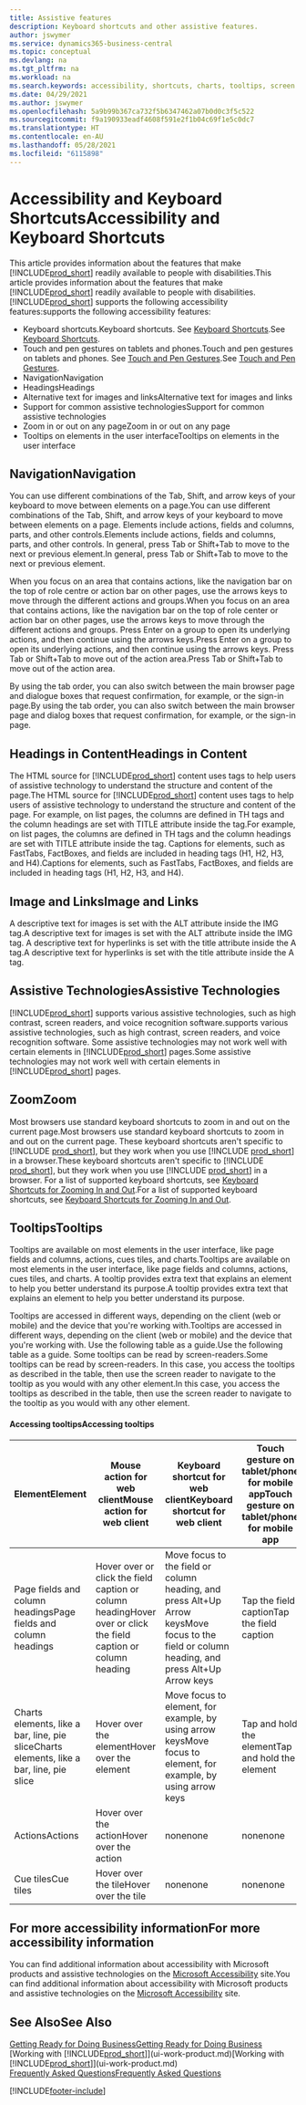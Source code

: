 ```yaml
---
title: Assistive features
description: Keyboard shortcuts and other assistive features.
author: jswymer
ms.service: dynamics365-business-central
ms.topic: conceptual
ms.devlang: na
ms.tgt_pltfrm: na
ms.workload: na
ms.search.keywords: accessibility, shortcuts, charts, tooltips, screen reader
ms.date: 04/29/2021
ms.author: jswymer
ms.openlocfilehash: 5a9b99b367ca732f5b6347462a07b0d0c3f5c522
ms.sourcegitcommit: f9a190933eadf4608f591e2f1b04c69f1e5c0dc7
ms.translationtype: HT
ms.contentlocale: en-AU
ms.lasthandoff: 05/28/2021
ms.locfileid: "6115898"
---
```

# <a name="accessibility-and-keyboard-shortcuts"></a><span data-ttu-id="82d75-103">Accessibility and Keyboard Shortcuts</span><span class="sxs-lookup"><span data-stu-id="82d75-103">Accessibility and Keyboard Shortcuts</span></span>

<span data-ttu-id="82d75-104">This article provides information about the features that make [!INCLUDE[prod_short](includes/prod_short.md)] readily available to people with disabilities.</span><span class="sxs-lookup"><span data-stu-id="82d75-104">This article provides information about the features that make [!INCLUDE[prod_short](includes/prod_short.md)] readily available to people with disabilities.</span></span> [!INCLUDE[prod_short](includes/prod_short.md)] <span data-ttu-id="82d75-105">supports the following accessibility features:</span><span class="sxs-lookup"><span data-stu-id="82d75-105">supports the following accessibility features:</span></span>  

- <span data-ttu-id="82d75-106">Keyboard shortcuts.</span><span class="sxs-lookup"><span data-stu-id="82d75-106">Keyboard shortcuts.</span></span> <span data-ttu-id="82d75-107">See [Keyboard Shortcuts](keyboard-shortcuts.md).</span><span class="sxs-lookup"><span data-stu-id="82d75-107">See [Keyboard Shortcuts](keyboard-shortcuts.md).</span></span>
- <span data-ttu-id="82d75-108">Touch and pen gestures on tablets and phones.</span><span class="sxs-lookup"><span data-stu-id="82d75-108">Touch and pen gestures on tablets and phones.</span></span> <span data-ttu-id="82d75-109">See [Touch and Pen Gestures](touch-gestures.md).</span><span class="sxs-lookup"><span data-stu-id="82d75-109">See [Touch and Pen Gestures](touch-gestures.md).</span></span>
- <span data-ttu-id="82d75-110">Navigation</span><span class="sxs-lookup"><span data-stu-id="82d75-110">Navigation</span></span>  
- <span data-ttu-id="82d75-111">Headings</span><span class="sxs-lookup"><span data-stu-id="82d75-111">Headings</span></span>  
- <span data-ttu-id="82d75-112">Alternative text for images and links</span><span class="sxs-lookup"><span data-stu-id="82d75-112">Alternative text for images and links</span></span>  
- <span data-ttu-id="82d75-113">Support for common assistive technologies</span><span class="sxs-lookup"><span data-stu-id="82d75-113">Support for common assistive technologies</span></span> 
- <span data-ttu-id="82d75-114">Zoom in or out on any page</span><span class="sxs-lookup"><span data-stu-id="82d75-114">Zoom in or out on any page</span></span>
- <span data-ttu-id="82d75-115">Tooltips on elements in the user interface</span><span class="sxs-lookup"><span data-stu-id="82d75-115">Tooltips on elements in the user interface</span></span>

## <a name="navigation"></a><a name="Navigation"></a> <span data-ttu-id="82d75-116">Navigation</span><span class="sxs-lookup"><span data-stu-id="82d75-116">Navigation</span></span>
  
<span data-ttu-id="82d75-117">You can use different combinations of the Tab, Shift, and arrow keys of your keyboard to move between elements on a page.</span><span class="sxs-lookup"><span data-stu-id="82d75-117">You can use different combinations of the Tab, Shift, and arrow keys of your keyboard to move between elements on a page.</span></span> <span data-ttu-id="82d75-118">Elements include actions, fields and columns, parts, and other controls.</span><span class="sxs-lookup"><span data-stu-id="82d75-118">Elements include actions, fields and columns, parts, and other controls.</span></span> <span data-ttu-id="82d75-119">In general, press Tab or Shift+Tab to move to the next or previous element.</span><span class="sxs-lookup"><span data-stu-id="82d75-119">In general, press Tab or Shift+Tab to move to the next or previous element.</span></span>

<span data-ttu-id="82d75-120">When you focus on an area that contains actions, like the navigation bar on the top of role centre or action bar on other pages, use the arrows keys to move through the different actions and groups.</span><span class="sxs-lookup"><span data-stu-id="82d75-120">When you focus on an area that contains actions, like the navigation bar on the top of role center or action bar on other pages, use the arrows keys to move through the different actions and groups.</span></span> <span data-ttu-id="82d75-121">Press Enter on a group to open its underlying actions, and then continue using the arrows keys.</span><span class="sxs-lookup"><span data-stu-id="82d75-121">Press Enter on a group to open its underlying actions, and then continue using the arrows keys.</span></span> <span data-ttu-id="82d75-122">Press Tab or Shift+Tab to move out of the action area.</span><span class="sxs-lookup"><span data-stu-id="82d75-122">Press Tab or Shift+Tab to move out of the action area.</span></span>

<span data-ttu-id="82d75-123">By using the tab order, you can also switch between the main browser page and dialogue boxes that request confirmation, for example, or the sign-in page.</span><span class="sxs-lookup"><span data-stu-id="82d75-123">By using the tab order, you can also switch between the main browser page and dialog boxes that request confirmation, for example, or the sign-in page.</span></span>  

## <a name="headings-in-content"></a><a name="Headings"></a> <span data-ttu-id="82d75-124">Headings in Content</span><span class="sxs-lookup"><span data-stu-id="82d75-124">Headings in Content</span></span>

<span data-ttu-id="82d75-125">The HTML source for [!INCLUDE[prod_short](includes/prod_short.md)] content uses tags to help users of assistive technology to understand the structure and content of the page.</span><span class="sxs-lookup"><span data-stu-id="82d75-125">The HTML source for [!INCLUDE[prod_short](includes/prod_short.md)] content uses tags to help users of assistive technology to understand the structure and content of the page.</span></span> <span data-ttu-id="82d75-126">For example, on list pages, the columns are defined in TH tags and the column headings are set with TITLE attribute inside the tag.</span><span class="sxs-lookup"><span data-stu-id="82d75-126">For example, on list pages, the columns are defined in TH tags and the column headings are set with TITLE attribute inside the tag.</span></span> <span data-ttu-id="82d75-127">Captions for elements, such as FastTabs, FactBoxes, and fields are included in heading tags (H1, H2, H3, and H4).</span><span class="sxs-lookup"><span data-stu-id="82d75-127">Captions for elements, such as FastTabs, FactBoxes, and fields are included in heading tags (H1, H2, H3, and H4).</span></span>  

## <a name="image-and-links"></a><a name="Images"></a> <span data-ttu-id="82d75-128">Image and Links</span><span class="sxs-lookup"><span data-stu-id="82d75-128">Image and Links</span></span>

<span data-ttu-id="82d75-129">A descriptive text for images is set with the ALT attribute inside the IMG tag.</span><span class="sxs-lookup"><span data-stu-id="82d75-129">A descriptive text for images is set with the ALT attribute inside the IMG tag.</span></span> <span data-ttu-id="82d75-130">A descriptive text for hyperlinks is set with the title attribute inside the A tag.</span><span class="sxs-lookup"><span data-stu-id="82d75-130">A descriptive text for hyperlinks is set with the title attribute inside the A tag.</span></span>  

## <a name="assistive-technologies"></a><a name="AssistiveTech"></a> <span data-ttu-id="82d75-131">Assistive Technologies</span><span class="sxs-lookup"><span data-stu-id="82d75-131">Assistive Technologies</span></span>

[!INCLUDE[prod_short](includes/prod_short.md)] <span data-ttu-id="82d75-132">supports various assistive technologies, such as high contrast, screen readers, and voice recognition software.</span><span class="sxs-lookup"><span data-stu-id="82d75-132">supports various assistive technologies, such as high contrast, screen readers, and voice recognition software.</span></span> <span data-ttu-id="82d75-133">Some assistive technologies may not work well with certain elements in [!INCLUDE[prod_short](includes/prod_short.md)] pages.</span><span class="sxs-lookup"><span data-stu-id="82d75-133">Some assistive technologies may not work well with certain elements in [!INCLUDE[prod_short](includes/prod_short.md)] pages.</span></span>  

## <a name="zoom"></a><a name="zoom"></a> <span data-ttu-id="82d75-134">Zoom</span><span class="sxs-lookup"><span data-stu-id="82d75-134">Zoom</span></span>

<span data-ttu-id="82d75-135">Most browsers use standard keyboard shortcuts to zoom in and out on the current page.</span><span class="sxs-lookup"><span data-stu-id="82d75-135">Most browsers use standard keyboard shortcuts to zoom in and out on the current page.</span></span> <span data-ttu-id="82d75-136">These keyboard shortcuts aren't specific to [!INCLUDE [prod_short](includes/prod_short.md)], but they work when you use [!INCLUDE [prod_short](includes/prod_short.md)] in a browser.</span><span class="sxs-lookup"><span data-stu-id="82d75-136">These keyboard shortcuts aren't specific to [!INCLUDE [prod_short](includes/prod_short.md)], but they work when you use [!INCLUDE [prod_short](includes/prod_short.md)] in a browser.</span></span> <span data-ttu-id="82d75-137">For a list of supported keyboard shortcuts, see [Keyboard Shortcuts for Zooming In and Out](keyboard-shortcuts.md#zoomshortcuts).</span><span class="sxs-lookup"><span data-stu-id="82d75-137">For a list of supported keyboard shortcuts, see [Keyboard Shortcuts for Zooming In and Out](keyboard-shortcuts.md#zoomshortcuts).</span></span>

## <a name="tooltips"></a><span data-ttu-id="82d75-138">Tooltips</span><span class="sxs-lookup"><span data-stu-id="82d75-138">Tooltips</span></span>

<span data-ttu-id="82d75-139">Tooltips are available on most elements in the user interface, like page fields and columns, actions, cues tiles, and charts.</span><span class="sxs-lookup"><span data-stu-id="82d75-139">Tooltips are available on most elements in the user interface, like page fields and columns, actions, cues tiles, and charts.</span></span> <span data-ttu-id="82d75-140">A tooltip provides extra text that explains an element to help you better understand its purpose.</span><span class="sxs-lookup"><span data-stu-id="82d75-140">A tooltip provides extra text that explains an element to help you better understand its purpose.</span></span> 

<span data-ttu-id="82d75-141">Tooltips are accessed in different ways, depending on the client (web or mobile) and the device that you're working with.</span><span class="sxs-lookup"><span data-stu-id="82d75-141">Tooltips are accessed in different ways, depending on the client (web or mobile) and the device that you're working with.</span></span> <span data-ttu-id="82d75-142">Use the following table as a guide.</span><span class="sxs-lookup"><span data-stu-id="82d75-142">Use the following table as a guide.</span></span> <span data-ttu-id="82d75-143">Some tooltips can be read by screen-readers.</span><span class="sxs-lookup"><span data-stu-id="82d75-143">Some tooltips can be read by screen-readers.</span></span> <span data-ttu-id="82d75-144">In this case, you access the tooltips as described in the table, then use the screen reader to navigate to the tooltip as you would with any other element.</span><span class="sxs-lookup"><span data-stu-id="82d75-144">In this case, you access the tooltips as described in the table, then use the screen reader to navigate to the tooltip as you would with any other element.</span></span>

#### <a name="accessing-tooltips"></a><span data-ttu-id="82d75-145">Accessing tooltips</span><span class="sxs-lookup"><span data-stu-id="82d75-145">Accessing tooltips</span></span>

|<span data-ttu-id="82d75-146">Element</span><span class="sxs-lookup"><span data-stu-id="82d75-146">Element</span></span>|<span data-ttu-id="82d75-147">Mouse action for web client</span><span class="sxs-lookup"><span data-stu-id="82d75-147">Mouse action for web client</span></span>|<span data-ttu-id="82d75-148">Keyboard shortcut for web client</span><span class="sxs-lookup"><span data-stu-id="82d75-148">Keyboard shortcut for web client</span></span>|<span data-ttu-id="82d75-149">Touch gesture on tablet/phone for mobile app</span><span class="sxs-lookup"><span data-stu-id="82d75-149">Touch gesture on tablet/phone for mobile app</span></span>|<span data-ttu-id="82d75-150">Screen reader support</span><span class="sxs-lookup"><span data-stu-id="82d75-150">Screen reader support</span></span>|
|-------|-----------------|------------|--------------------------|---------------------|
|<span data-ttu-id="82d75-151">Page fields and column headings</span><span class="sxs-lookup"><span data-stu-id="82d75-151">Page fields and column headings</span></span>|<span data-ttu-id="82d75-152">Hover over or click the field caption or column heading</span><span class="sxs-lookup"><span data-stu-id="82d75-152">Hover over or click the field caption or column heading</span></span>|<span data-ttu-id="82d75-153">Move focus to the field or column heading, and press Alt+Up Arrow keys</span><span class="sxs-lookup"><span data-stu-id="82d75-153">Move focus to the field or column heading, and press Alt+Up Arrow keys</span></span>|<span data-ttu-id="82d75-154">Tap the field caption</span><span class="sxs-lookup"><span data-stu-id="82d75-154">Tap the field caption</span></span> |<span data-ttu-id="82d75-155">yes</span><span class="sxs-lookup"><span data-stu-id="82d75-155">yes</span></span>|
|<span data-ttu-id="82d75-156">Charts elements, like a bar, line, pie slice</span><span class="sxs-lookup"><span data-stu-id="82d75-156">Charts elements, like a bar, line, pie slice</span></span>|<span data-ttu-id="82d75-157">Hover over the element</span><span class="sxs-lookup"><span data-stu-id="82d75-157">Hover over the element</span></span>|<span data-ttu-id="82d75-158">Move focus to element, for example, by using arrow keys</span><span class="sxs-lookup"><span data-stu-id="82d75-158">Move focus to element, for example, by using arrow keys</span></span>|<span data-ttu-id="82d75-159">Tap and hold the element</span><span class="sxs-lookup"><span data-stu-id="82d75-159">Tap and hold the element</span></span>|<span data-ttu-id="82d75-160">yes</span><span class="sxs-lookup"><span data-stu-id="82d75-160">yes</span></span>|
|<span data-ttu-id="82d75-161">Actions</span><span class="sxs-lookup"><span data-stu-id="82d75-161">Actions</span></span>|<span data-ttu-id="82d75-162">Hover over the action</span><span class="sxs-lookup"><span data-stu-id="82d75-162">Hover over the action</span></span>|<span data-ttu-id="82d75-163">none</span><span class="sxs-lookup"><span data-stu-id="82d75-163">none</span></span>|<span data-ttu-id="82d75-164">none</span><span class="sxs-lookup"><span data-stu-id="82d75-164">none</span></span> |<span data-ttu-id="82d75-165">no</span><span class="sxs-lookup"><span data-stu-id="82d75-165">no</span></span>|
|<span data-ttu-id="82d75-166">Cue tiles</span><span class="sxs-lookup"><span data-stu-id="82d75-166">Cue tiles</span></span>|<span data-ttu-id="82d75-167">Hover over the tile</span><span class="sxs-lookup"><span data-stu-id="82d75-167">Hover over the tile</span></span> |<span data-ttu-id="82d75-168">none</span><span class="sxs-lookup"><span data-stu-id="82d75-168">none</span></span>|<span data-ttu-id="82d75-169">none</span><span class="sxs-lookup"><span data-stu-id="82d75-169">none</span></span>|<span data-ttu-id="82d75-170">no</span><span class="sxs-lookup"><span data-stu-id="82d75-170">no</span></span>|


<!--
- With a mouse, hover over the element.
- With keyboard, press the Alt+Up Arrow keys.
- On a tablet or phone, tap and hold on the element. To learn about more gestures, see [Touch and Pen Gestures](touch-gestures.md)

-->

## <a name="for-more-accessibility-information"></a><span data-ttu-id="82d75-171">For more accessibility information</span><span class="sxs-lookup"><span data-stu-id="82d75-171">For more accessibility information</span></span>

<span data-ttu-id="82d75-172">You can find additional information about accessibility with Microsoft products and assistive technologies on the [Microsoft Accessibility](https://go.microsoft.com/fwlink/?LinkId=262160) site.</span><span class="sxs-lookup"><span data-stu-id="82d75-172">You can find additional information about accessibility with Microsoft products and assistive technologies on the [Microsoft Accessibility](https://go.microsoft.com/fwlink/?LinkId=262160) site.</span></span>

## <a name="see-also"></a><span data-ttu-id="82d75-173">See Also</span><span class="sxs-lookup"><span data-stu-id="82d75-173">See Also</span></span>

[<span data-ttu-id="82d75-174">Getting Ready for Doing Business</span><span class="sxs-lookup"><span data-stu-id="82d75-174">Getting Ready for Doing Business</span></span>](ui-get-ready-business.md)  
<span data-ttu-id="82d75-175">[Working with [!INCLUDE[prod_short](includes/prod_short.md)]](ui-work-product.md)</span><span class="sxs-lookup"><span data-stu-id="82d75-175">[Working with [!INCLUDE[prod_short](includes/prod_short.md)]](ui-work-product.md)</span></span>  
[<span data-ttu-id="82d75-176">Frequently Asked Questions</span><span class="sxs-lookup"><span data-stu-id="82d75-176">Frequently Asked Questions</span></span>](across-faq.yml)  

[!INCLUDE[footer-include](includes/footer-banner.md)]
